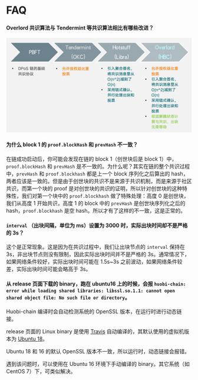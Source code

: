 # FAQ

#### Overlord 共识算法与 Tendermint 等共识算法相比有哪些改进？
<div align=center><img src="./docs-img/overlord_compare.png"></div>

#### 为什么 block 1 的 `proof.blockHash` 和 `prevHash` 不一致？

在链成功启动后，你可能会发现在链的 block 1（创世块后是 block 1）中， `proof.blockHash` 和 `prevHash` 是不一致的。为什么呢？其实在链的整个共识过程中，`prevHash` 和 `proof.blockhash` 都是上一个 block 序列化之后算出的 hash，两者应该是一致的。但是由于创世块的共识不是来源于共识机制，而是来源于社区共识，而第一个块的 proof 是对创世块的共识的证明，所以针对创世块的这种特殊性，我们对第一个块中的 `proof.blockhash` 做了特殊处理：高度 0 是创世块，我们从高度 1 开始共识，高度 1 的 block 中的 `prevHash` 是创世块序列化之后的 hash，`proof.blockhash` 是空 hash。所以才有了这样的不一致，这是正常的。

#### `interval` （出块间隔，单位为 ms）设置为 3000 时，实际出块时间却不是严格的 3s？

这个是正常现象。这是因为在共识过程中，我们让出块节点的 `interval` 保持在 3s，非出块节点则没有限制，因此实际出块时间并不是严格的 3s。通常情况下，如果网络条件较好，实际出块时间可能在 1.5s~3s 之前波动，如果网络条件较差，实际出块时间可能会略高于 3s。

#### 从 release 页面下载的 binary，跑在 ubuntu16 上的时候，会报 `huobi-chain: error while loading shared libraries: libssl.so.1.1: cannot open shared object file: No such file or directory`。

Huobi-chain 编译时会自动检测系统的 OpenSSL 版本，在运行时进行动态链接。

release 页面的 Linux binary 是使用 [Travis](https://github.com/HuobiGroup/huobi-chain/blob/master/.travis.yml#L42) 自动编译的，其默认使用的虚拟机版本为 [Ubuntu 18](https://docs.travis-ci.com/user/reference/overview/#for-a-particular-travisyml-configuration)。

Ubuntu 18 和 16 的默认 OpenSSL 版本不一致，所以运行时，动态链接会报错。

遇到该问题时，可以使用在 Ubuntu 16 环境下手动编译的 binary。其它系统（如 CentOS 7）下，可类似解决。
